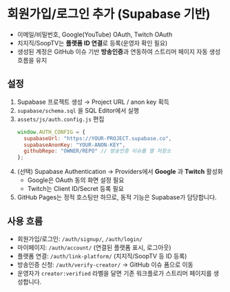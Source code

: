 
# 회원가입/로그인 추가 (Supabase 기반)

- 이메일/비밀번호, Google(YouTube) OAuth, Twitch OAuth
- 치지직/SoopTV는 **플랫폼 ID 연결**로 등록(운영자 확인 필요)
- 생성된 계정은 GitHub 이슈 기반 **방송인증**과 연동하여 스트리머 페이지 자동 생성 흐름을 유지

## 설정
1. Supabase 프로젝트 생성 → Project URL / anon key 획득
2. `supabase/schema.sql` 을 SQL Editor에서 실행
3. `assets/js/auth.config.js` 편집
   ```js
   window.AUTH_CONFIG = {
     supabaseUrl: "https://YOUR-PROJECT.supabase.co",
     supabaseAnonKey: "YOUR-ANON-KEY",
     githubRepo: "OWNER/REPO" // 방송인증 이슈를 열 저장소
   };
   ```
4. (선택) Supabase Authentication → Providers에서 **Google** 과 **Twitch** 활성화
   - Google은 OAuth 동의 화면 설정 필요
   - Twitch는 Client ID/Secret 등록 필요
5. GitHub Pages는 정적 호스팅만 하므로, 동적 기능은 Supabase가 담당합니다.

## 사용 흐름
- 회원가입/로그인: `/auth/signup/`, `/auth/login/`
- 마이페이지: `/auth/account/` (연결된 플랫폼 표시, 로그아웃)
- 플랫폼 연결: `/auth/link-platform/` (치지직/SoopTV 등 ID 등록)
- 방송인증 신청: `/auth/verify-creator/` → GitHub 이슈 폼으로 이동
- 운영자가 `creator:verified` 라벨을 달면 기존 워크플로가 스트리머 페이지를 생성합니다.
